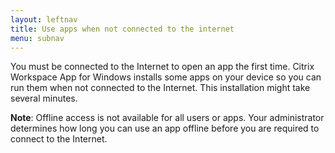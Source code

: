 ```yaml
---
layout: leftnav
title: Use apps when not connected to the internet
menu: subnav
---
```


You must be connected to the Internet to open an app the first time. Citrix Workspace App for Windows installs some apps on your device so you can run them when not connected to the Internet. This installation might take several minutes.

**Note**: Offline access is not available for all users or apps. Your administrator determines how long you can use an app offline before you are required to connect to the Internet.